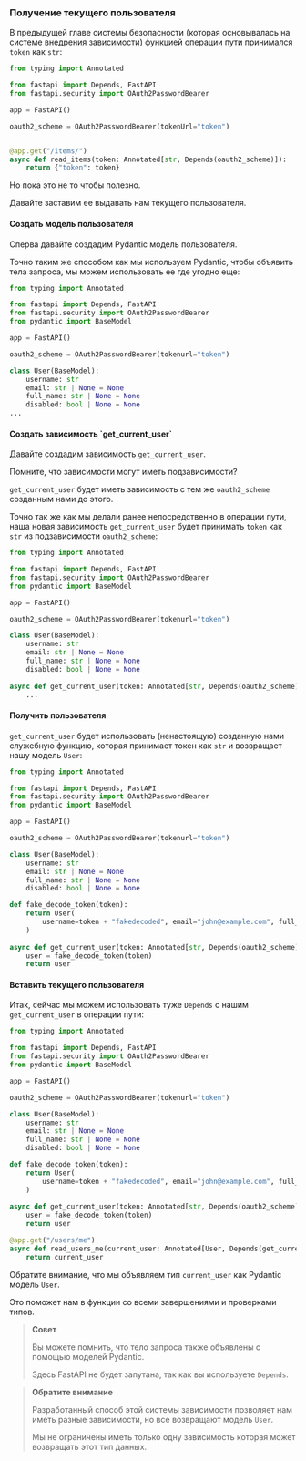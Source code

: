 <h3>Получение текущего пользователя</h3>

В предыдущей главе системы безопасности (которая основывалась на системе внедрения зависимости) функцией операции пути
принимался `token` как `str`:

```python
from typing import Annotated

from fastapi import Depends, FastAPI
from fastapi.security import OAuth2PasswordBearer

app = FastAPI()

oauth2_scheme = OAuth2PasswordBearer(tokenUrl="token")


@app.get("/items/")
async def read_items(token: Annotated[str, Depends(oauth2_scheme)]):
    return {"token": token}
```

Но пока это не то чтобы полезно.

Давайте заставим ее выдавать нам текущего пользователя.

<h4>Создать модель пользователя</h4>

Сперва давайте создадим Pydantic модель пользователя.

Точно таким же способом как мы используем Pydantic, чтобы объявить тела запроса, мы можем использовать ее где угодно еще:

```python
from typing import Annotated

from fastapi import Depends, FastAPI
from fastapi.security import OAuth2PasswordBearer
from pydantic import BaseModel

app = FastAPI()

oauth2_scheme = OAuth2PasswordBearer(tokenurl="token")

class User(BaseModel):
    username: str
    email: str | None = None
    full_name: str | None = None
    disabled: bool | None = None
...
```

<h4>Создать зависимость `get_current_user`</h4>

Давайте создадим зависимость `get_current_user`.

Помните, что зависимости могут иметь подзависимости?

`get_current_user` будет иметь зависимость с тем же `oauth2_scheme` созданным нами до этого.

Точно так же как мы делали ранее непосредственно в операции пути, наша новая зависимость `get_current_user` будет
принимать `token` как `str` из подзависимости `oauth2_scheme`:

```python
from typing import Annotated

from fastapi import Depends, FastAPI
from fastapi.security import OAuth2PasswordBearer
from pydantic import BaseModel

app = FastAPI()

oauth2_scheme = OAuth2PasswordBearer(tokenurl="token")

class User(BaseModel):
    username: str
    email: str | None = None
    full_name: str | None = None
    disabled: bool | None = None
    
async def get_current_user(token: Annotated[str, Depends(oauth2_scheme)]):
    ...
```

<h4>Получить пользователя</h4>

`get_current_user` будет использовать (ненастоящую) созданную нами служебную функцию, которая принимает токен как `str`
и возвращает нашу модель `User`:

```python
from typing import Annotated

from fastapi import Depends, FastAPI
from fastapi.security import OAuth2PasswordBearer
from pydantic import BaseModel

app = FastAPI()

oauth2_scheme = OAuth2PasswordBearer(tokenurl="token")

class User(BaseModel):
    username: str
    email: str | None = None
    full_name: str | None = None
    disabled: bool | None = None

def fake_decode_token(token):
    return User(
        username=token + "fakedecoded", email="john@example.com", full_name="John Doe"
    )
    
async def get_current_user(token: Annotated[str, Depends(oauth2_scheme)]):
    user = fake_decode_token(token)
    return user
```

<h4>Вставить текущего пользователя</h4>

Итак, сейчас мы можем использовать туже `Depends` с нашим `get_current_user` в операции пути:

```python
from typing import Annotated

from fastapi import Depends, FastAPI
from fastapi.security import OAuth2PasswordBearer
from pydantic import BaseModel

app = FastAPI()

oauth2_scheme = OAuth2PasswordBearer(tokenurl="token")

class User(BaseModel):
    username: str
    email: str | None = None
    full_name: str | None = None
    disabled: bool | None = None

def fake_decode_token(token):
    return User(
        username=token + "fakedecoded", email="john@example.com", full_name="John Doe"
    )
    
async def get_current_user(token: Annotated[str, Depends(oauth2_scheme)]):
    user = fake_decode_token(token)
    return user

@app.get("/users/me")
async def read_users_me(current_user: Annotated[User, Depends(get_current_user)]):
    return current_user
```

Обратите внимание, что мы объявляем тип `current_user` как Pydantic модель `User`.

Это поможет нам в функции со всеми завершениями и проверками типов.

> **Совет**
> 
> Вы можете помнить, что тело запроса также объявлены с помощью моделей Pydantic.   
> 
> Здесь FastAPI не будет запутана, так как вы используете `Depends`.

> **Обратите внимание**
> 
> Разработанный способ этой системы зависимости позволяет нам иметь разные зависимости, но все возвращают модель `User`.
> 
> Мы не ограничены иметь только одну зависимость которая может возвращать этот тип данных.
